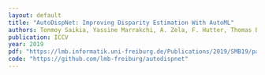 ```yaml
---
layout: default
title: "AutoDispNet: Improving Disparity Estimation With AutoML"
authors: Tonmoy Saikia, Yassine Marrakchi, A. Zela, F. Hutter, Thomas Brox
publication: ICCV
year: 2019
pdf: "https://lmb.informatik.uni-freiburg.de/Publications/2019/SMB19/paper-iccv2019-autodispnet.pdf"
code: "https://github.com/lmb-freiburg/autodispnet"
---
```

